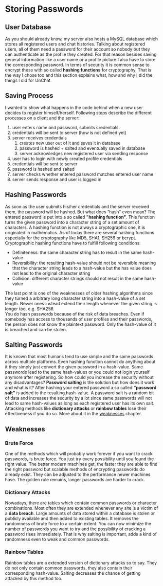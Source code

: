 # Storing Passwords
## User Database
As you should already know, my server also hosts a MySQL database which stores all registered users and
chat histories. Talking about registered users, all of them need a password for their account so nobody but
they can authenticate as the profile they created. For that reason besides saving general information like
a user name or a profile picture I also have to store the corresponding password. In terms of security it is
common sense to encrypt these with so called **hashing functions** for cryptography. That is the way I chose too
and this section explains what, how and why I did the things I did for UnChat.

## Saving Process
I wanted to show what happens in the code behind when a new user decides to register himself/herself.
Following steps describe the different processes on a client and the server:
1. user enters name and password, submits credentials
2. credentials will be sent to server (how is not defined yet)
3. server receives credentials  
    1. creates new user out of it and saves it in database  
    2. password is hashed + salted and eventually saved in database  
    3. server acknowledges new registered user via sending response  
4. user has to login with newly created profile credentials
5. credentials will be sent to server
6. password is hashed and salted
7. server checks whether entered password matches entered user name
8. server sends response and user is logged in

## Hashing Passwords
As soon as the user submits his/her credentials and the server received them, the password will be hashed.
But what does "hash" even mean? The entered password is put into a so called **"hashing function"**. This
function turns the given password into a character string of a set amount of characters. A hashing function
is not always a cryptographic one, it is originated in mathematics.  As of today there are several hashing
functions especially for the cryptography like MD5, SHA1, SH256 or bcrypt. Cryptographic hashing functions
have to fulfill following conditions:
- Definiteness: the same character string has to result in the same hash-value
- Reversibility: the resulting hash-value should not be reversible meaning that the character string leads
to a hash-value but the has value does not lead to the original character string
- Collision: different character strings should not result in the same hash-value  

The last point is one of the weaknesses of older hashing algorithms since they turned a arbitrary long
character string into a hash-value of a set length. Newer ones instead  extend their length whenever the
given string is longer too, e.g. SHA256.  
You do hash passwords because of the risk of data breaches. Even if somebody has access to thousands of
user profiles and their passwords, the person does not know the plaintext password. Only the hash-value
of it is breached and can be stolen.

## Salting Passwords
It is known that most humans tend to use simple and the same passwords across multiple platforms. Even
hashing function cannot do anything about it they simply just convert the given password in a hash-value.
Same passwords lead to the same hash-values or you could not login yourself anymore after registering. So
how could you increase the security without any disadvantages? **Password salting** is the solution but
how does it work and what is it? After hashing your entered password a so called **"password salt"** is
added to the resulting hash-value. A password salt is a random bit of data and increases the security
by a lot since same passwords will not lead to same hash-values as long as each registered user has its
own salt. Attacking methods like **dictionary attacks** or **rainbow tables** lose their effectiveness
if you do so. More about it in the [weaknesses](##Weaknesses) chapter.

## Weaknesses
### Brute Force
One of the methods which will probably work forever if you want to crack passwords, is brute force. You just
try every possibility until you found the right value. The better modern machines get, the faster they are
able to find the right password but scalable methods of encrypting passwords do already exist. They can be
adjusted to the performance newer machines have. The golden rule remains, longer passwords are harder to crack.
### Dictionary Attacks
Nowadays, there are tables which contain common passwords or character combinations. Most often they are
extended whenever any site is a victim of a **data breach**. Large amounts of data stored within a database
is stolen or publicly available and then added to existing tables. It removes the randomness of brute force
to a certain extent. You can now minimize the number of passwords you want to try and the possibility of
cracking a password rises immediately. That is why salting is important, adds a kind of randomness even to
weak and common passwords.
### Rainbow Tables
Rainbow tables are a extended version of dictionary attacks so to say. They do not only contain common
passwords, they also contain their corresponding hash-value. Salting decreases the chance of getting attacked
by this method too.
